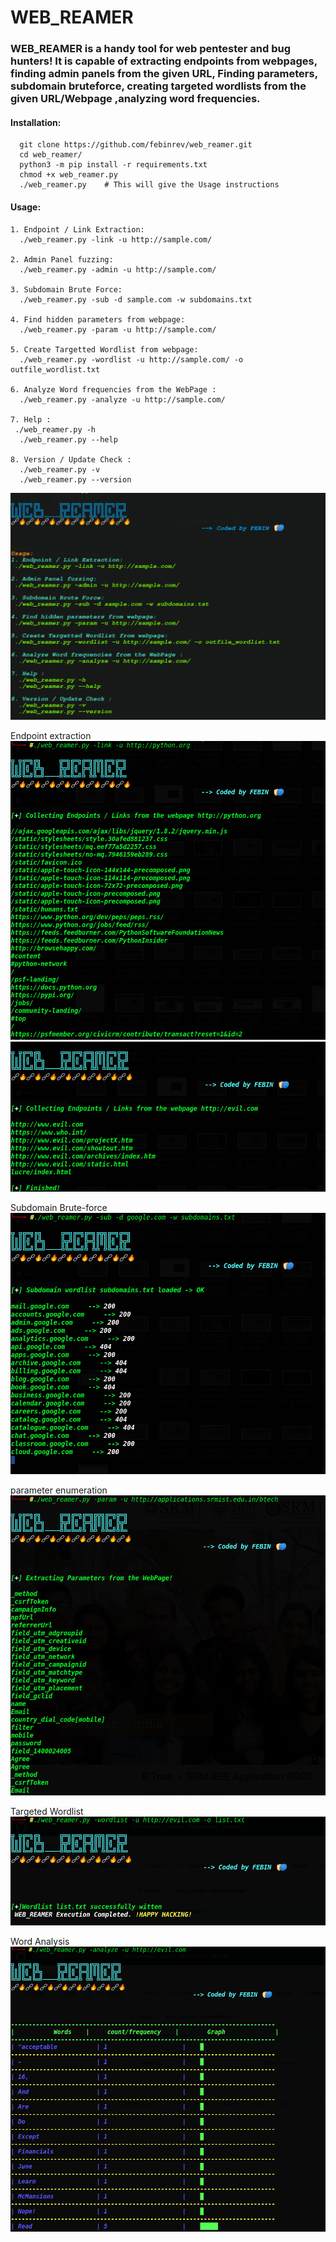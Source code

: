 # WEB_REAMER

### WEB_REAMER is a handy tool for web pentester and bug hunters! It is capable of extracting endpoints from webpages, finding admin panels from the given URL, Finding parameters, subdomain bruteforce, creating targeted wordlists from the given URL/Webpage ,analyzing word frequencies.

#### Installation:
      git clone https://github.com/febinrev/web_reamer.git
      cd web_reamer/
      python3 -m pip install -r requirements.txt
      chmod +x web_reamer.py
      ./web_reamer.py    # This will give the Usage instructions
      
#### Usage:
    1. Endpoint / Link Extraction:
      ./web_reamer.py -link -u http://sample.com/ 
 
    2. Admin Panel fuzzing:
      ./web_reamer.py -admin -u http://sample.com/ 
 
    3. Subdomain Brute Force:
      ./web_reamer.py -sub -d sample.com -w subdomains.txt 
 
    4. Find hidden parameters from webpage:
      ./web_reamer.py -param -u http://sample.com/ 
 
    5. Create Targetted Wordlist from webpage:
      ./web_reamer.py -wordlist -u http://sample.com/ -o outfile_wordlist.txt 
 
    6. Analyze Word frequencies from the WebPage :
      ./web_reamer.py -analyze -u http://sample.com/ 

    7. Help :
     ./web_reamer.py -h 
      ./web_reamer.py --help 

    8. Version / Update Check :
      ./web_reamer.py -v 
      ./web_reamer.py --version 
![USAGE](https://github.com/febinrev/web_reamer/raw/master/screenshots/web_reamer_usage.png)

Endpoint extraction
![USAGE](https://github.com/febinrev/web_reamer/raw/master/screenshots/wrlink.png)
![USAGE](https://github.com/febinrev/web_reamer/raw/master/screenshots/wrlink2.png)

Subdomain Brute-force
![USAGE](https://github.com/febinrev/web_reamer/raw/master/screenshots/wrsub.png)

parameter enumeration
![USAGE](https://github.com/febinrev/web_reamer/raw/master/screenshots/wrparam.png)

Targeted Wordlist
![USAGE](https://github.com/febinrev/web_reamer/raw/master/screenshots/wrlist.png)

Word Analysis
![USAGE](https://github.com/febinrev/web_reamer/raw/master/screenshots/wranalyze.png)






